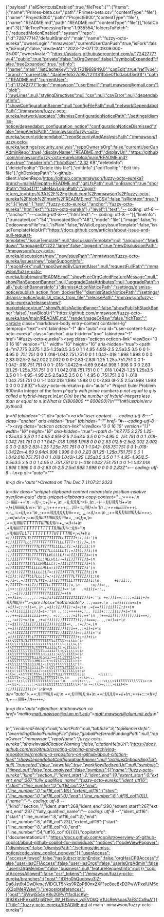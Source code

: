 {"payload":{"allShortcutsEnabled":true,"fileTree":{"":{"items":[{"name":"Primes-beta.csv","path":"Primes-beta.csv","contentType":"file"},{"name":"ProjectE800","path":"ProjectE800","contentType":"file"},{"name":"README.md","path":"README.md","contentType":"file"}],"totalCount":3}},"fileTreeProcessingTime":1.935554,"foldersToFetch":[],"reducedMotionEnabled":"system","repo":{"id":728777147,"defaultBranch":"main","name":"fuzzy-octo-eureka","ownerLogin":"mmawson","currentUserCanPush":true,"isFork":false,"isEmpty":false,"createdAt":"2023-12-07T12:09:09.000-05:00","ownerAvatar":"https://avatars.githubusercontent.com/u/17242777?v=4","public":true,"private":false,"isOrgOwned":false},"symbolsExpanded":false,"treeExpanded":true,"refInfo":{"name":"main","listCacheKey":"v0:1701968949.0","canEdit":true,"refType":"branch","currentOid":"4a5feefd527c987f211131fb5e0f1c0abb13e61f"},"path":"README.md","currentUser":{"id":17242777,"login":"mmawson","userEmail":"matt.mawson@gmail.com"},"blob":{"rawLines":null,"stylingDirectives":null,"csv":null,"csvError":null,"dependabotInfo":{"showConfigurationBanner":null,"configFilePath":null,"networkDependabotPath":"/mmawson/fuzzy-octo-eureka/network/updates","dismissConfigurationNoticePath":"/settings/dismiss-notice/dependabot_configuration_notice","configurationNoticeDismissed":false,"repoAlertsPath":"/mmawson/fuzzy-octo-eureka/security/dependabot","repoSecurityAndAnalysisPath":"/mmawson/fuzzy-octo-eureka/settings/security_analysis","repoOwnerIsOrg":false,"currentUserCanAdminRepo":true},"displayName":"README.md","displayUrl":"https://github.com/mmawson/fuzzy-octo-eureka/blob/main/README.md?raw=true","headerInfo":{"blobSize":"2.32 KB","deleteInfo":{"deleteTooltip":"Delete this file"},"editInfo":{"editTooltip":"Edit this file"},"ghDesktopPath":"x-github-client://openRepo/https://github.com/mmawson/fuzzy-octo-eureka?branch=main&filepath=README.md","gitLfsPath":null,"onBranch":true,"shortPath":"93a4f7f","siteNavLoginPath":"/login?return_to=https%3A%2F%2Fgithub.com%2Fmmawson%2Ffuzzy-octo-eureka%2Fblob%2Fmain%2FREADME.md","isCSV":false,"isRichtext":true,"toc":[{"level":1,"text":"fuzzy-octo-eureka","anchor":"fuzzy-octo-eureka","htmlText":"fuzzy-octo-eureka"},{"level":1,"text":"-- coding: utf-8 --","anchor":"---coding-utf-8---","htmlText":"-- coding: utf-8 --"}],"lineInfo":{"truncatedLoc":"54","truncatedSloc":"48"},"mode":"file"},"image":false,"isCodeownersFile":null,"isPlain":false,"isValidLegacyIssueTemplate":false,"issueTemplateHelpUrl":"https://docs.github.com/articles/about-issue-and-pull-request-templates","issueTemplate":null,"discussionTemplate":null,"language":"Markdown","languageID":222,"large":false,"loggedIn":true,"newDiscussionPath":"/mmawson/fuzzy-octo-eureka/discussions/new","newIssuePath":"/mmawson/fuzzy-octo-eureka/issues/new","planSupportInfo":{"repoIsFork":null,"repoOwnedByCurrentUser":null,"requestFullPath":"/mmawson/fuzzy-octo-eureka/blob/main/README.md","showFreeOrgGatedFeatureMessage":null,"showPlanSupportBanner":null,"upgradeDataAttributes":null,"upgradePath":null},"publishBannersInfo":{"dismissActionNoticePath":"/settings/dismiss-notice/publish_action_from_dockerfile","dismissStackNoticePath":"/settings/dismiss-notice/publish_stack_from_file","releasePath":"/mmawson/fuzzy-octo-eureka/releases/new?marketplace=true","showPublishActionBanner":false,"showPublishStackBanner":false},"rawBlobUrl":"https://github.com/mmawson/fuzzy-octo-eureka/raw/main/README.md","renderImageOrRaw":false,"richText":"<article class=\"markdown-body entry-content container-lg\" itemprop=\"text\"><h1 tabindex=\"-1\" dir=\"auto\"><a id=\"user-content-fuzzy-octo-eureka\" class=\"anchor\" aria-hidden=\"true\" tabindex=\"-1\" href=\"#fuzzy-octo-eureka\"><svg class=\"octicon octicon-link\" viewBox=\"0 0 16 16\" version=\"1.1\" width=\"16\" height=\"16\" aria-hidden=\"true\"><path d=\"m7.775 3.275 1.25-1.25a3.5 3.5 0 1 1 4.95 4.95l-2.5 2.5a3.5 3.5 0 0 1-4.95 0 .751.751 0 0 1 .018-1.042.751.751 0 0 1 1.042-.018 1.998 1.998 0 0 0 2.83 0l2.5-2.5a2.002 2.002 0 0 0-2.83-2.83l-1.25 1.25a.751.751 0 0 1-1.042-.018.751.751 0 0 1-.018-1.042Zm-4.69 9.64a1.998 1.998 0 0 0 2.83 0l1.25-1.25a.751.751 0 0 1 1.042.018.751.751 0 0 1 .018 1.042l-1.25 1.25a3.5 3.5 0 1 1-4.95-4.95l2.5-2.5a3.5 3.5 0 0 1 4.95 0 .751.751 0 0 1-.018 1.042.751.751 0 0 1-1.042.018 1.998 1.998 0 0 0-2.83 0l-2.5 2.5a1.998 1.998 0 0 0 0 2.83Z\"></path></svg></a>fuzzy-octo-eureka</h1>\n<p dir=\"auto\">\" Project Euler Problem 800\nAn integer of the form p^q*q^p with prime numbers p not equal to q is called a hybrid-integer.\nLet C(n) be the number of hybrid-integers less than or equal to n.\nWhat is C(800800 ** 800800)?\n\"\"\"\n#!/usr/bin/env python3</p>\n<h1 tabindex=\"-1\" dir=\"auto\"><a id=\"user-content----coding-utf-8---\" class=\"anchor\" aria-hidden=\"true\" tabindex=\"-1\" href=\"#---coding-utf-8---\"><svg class=\"octicon octicon-link\" viewBox=\"0 0 16 16\" version=\"1.1\" width=\"16\" height=\"16\" aria-hidden=\"true\"><path d=\"m7.775 3.275 1.25-1.25a3.5 3.5 0 1 1 4.95 4.95l-2.5 2.5a3.5 3.5 0 0 1-4.95 0 .751.751 0 0 1 .018-1.042.751.751 0 0 1 1.042-.018 1.998 1.998 0 0 0 2.83 0l2.5-2.5a2.002 2.002 0 0 0-2.83-2.83l-1.25 1.25a.751.751 0 0 1-1.042-.018.751.751 0 0 1-.018-1.042Zm-4.69 9.64a1.998 1.998 0 0 0 2.83 0l1.25-1.25a.751.751 0 0 1 1.042.018.751.751 0 0 1 .018 1.042l-1.25 1.25a3.5 3.5 0 1 1-4.95-4.95l2.5-2.5a3.5 3.5 0 0 1 4.95 0 .751.751 0 0 1-.018 1.042.751.751 0 0 1-1.042.018 1.998 1.998 0 0 0-2.83 0l-2.5 2.5a1.998 1.998 0 0 0 0 2.83Z\"></path></svg></a>-<em>- coding: utf-8 -</em>-</h1>\n<p dir=\"auto\">\"\"\"</p>\n<p dir=\"auto\">Created on Thu Dec  7 11:07:31 2023</p>\n<div class=\"snippet-clipboard-content notranslate position-relative overflow-auto\" data-snippet-clipboard-copy-content=\"                                                                ..;===+.\n                                                            .:=iiiiii=+=\n                                                         .=i))=;::+)i=+,\n                                                      ,=i);)I)))I):=i=;\n                                                   .=i==))))ii)))I:i++\n                                                 +)+))iiiiiiii))I=i+:'\n                            .,:;;++++++;:,.       )iii+:::;iii))+i='\n                         .:;++=iiiiiiiiii=++;.    =::,,,:::=i));=+'\n                       ,;+==ii)))))))))))ii==+;,      ,,,:=i))+=:\n                     ,;+=ii))))))IIIIII))))ii===;.    ,,:=i)=i+\n                    ;+=ii)))IIIIITIIIIII))))iiii=+,   ,:=));=,\n                  ,+=i))IIIIIITTTTTITIIIIII)))I)i=+,,:+i)=i+\n                 ,+i))IIIIIITTTTTTTTTTTTI))IIII))i=::i))i='\n                ,=i))IIIIITLLTTTTTTTTTTIITTTTIII)+;+i)+i`\n                =i))IIITTLTLTTTTTTTTTIITTLLTTTII+:i)ii:'\n               +i))IITTTLLLTTTTTTTTTTTTLLLTTTT+:i)))=,\n               =))ITTTTTTTTTTTLTTTTTTLLLLLLTi:=)IIiii;\n              .i)IIITTTTTTTTLTTTITLLLLLLLT);=)I)))))i;\n              :))IIITTTTTLTTTTTTLLHLLLLL);=)II)IIIIi=:\n              :i)IIITTTTTTTTTLLLHLLHLL)+=)II)ITTTI)i=\n              .i)IIITTTTITTLLLHHLLLL);=)II)ITTTTII)i+\n              =i)IIIIIITTLLLLLLHLL=:i)II)TTTTTTIII)i'\n            +i)i)))IITTLLLLLLLLT=:i)II)TTTTLTTIII)i;\n          +ii)i:)IITTLLTLLLLT=;+i)I)ITTTTLTTTII))i;\n         =;)i=:,=)ITTTTLTTI=:i))I)TTTLLLTTTTTII)i;\n       +i)ii::,  +)IIITI+:+i)I))TTTTLLTTTTTII))=,\n     :=;)i=:,,    ,i++::i))I)ITTTTTTTTTTIIII)=+'\n   .+ii)i=::,,   ,,::=i)))iIITTTTTTTTIIIII)=+\n  ,==)ii=;:,,,,:::=ii)i)iIIIITIIITIIII))i+:'\n +=:))i==;:::;=iii)+)=  `:i)))IIIII)ii+'\"><pre class=\"notranslate\"><code>                                                                ..;===+.\n                                                            .:=iiiiii=+=\n                                                         .=i))=;::+)i=+,\n                                                      ,=i);)I)))I):=i=;\n                                                   .=i==))))ii)))I:i++\n                                                 +)+))iiiiiiii))I=i+:'\n                            .,:;;++++++;:,.       )iii+:::;iii))+i='\n                         .:;++=iiiiiiiiii=++;.    =::,,,:::=i));=+'\n                       ,;+==ii)))))))))))ii==+;,      ,,,:=i))+=:\n                     ,;+=ii))))))IIIIII))))ii===;.    ,,:=i)=i+\n                    ;+=ii)))IIIIITIIIIII))))iiii=+,   ,:=));=,\n                  ,+=i))IIIIIITTTTTITIIIIII)))I)i=+,,:+i)=i+\n                 ,+i))IIIIIITTTTTTTTTTTTI))IIII))i=::i))i='\n                ,=i))IIIIITLLTTTTTTTTTTIITTTTIII)+;+i)+i`\n                =i))IIITTLTLTTTTTTTTTIITTLLTTTII+:i)ii:'\n               +i))IITTTLLLTTTTTTTTTTTTLLLTTTT+:i)))=,\n               =))ITTTTTTTTTTTLTTTTTTLLLLLLTi:=)IIiii;\n              .i)IIITTTTTTTTLTTTITLLLLLLLT);=)I)))))i;\n              :))IIITTTTTLTTTTTTLLHLLLLL);=)II)IIIIi=:\n              :i)IIITTTTTTTTTLLLHLLHLL)+=)II)ITTTI)i=\n              .i)IIITTTTITTLLLHHLLLL);=)II)ITTTTII)i+\n              =i)IIIIIITTLLLLLLHLL=:i)II)TTTTTTIII)i'\n            +i)i)))IITTLLLLLLLLT=:i)II)TTTTLTTIII)i;\n          +ii)i:)IITTLLTLLLLT=;+i)I)ITTTTLTTTII))i;\n         =;)i=:,=)ITTTTLTTI=:i))I)TTTLLLTTTTTII)i;\n       +i)ii::,  +)IIITI+:+i)I))TTTTLLTTTTTII))=,\n     :=;)i=:,,    ,i++::i))I)ITTTTTTTTTTIIII)=+'\n   .+ii)i=::,,   ,,::=i)))iIITTTTTTTTIIIII)=+\n  ,==)ii=;:,,,,:::=ii)i)iIIIITIIITIIII))i+:'\n +=:))i==;:::;=iii)+)=  `:i)))IIIII)ii+'\n</code></pre></div>\n<p dir=\"auto\">.+=:))iiiiiiii)))+ii;\n.+=;))iiiiii)));ii+\n.+=i:)))))))=+ii+\n.;==i+::::=)i=;\n,+==iiiiii+,\n<code>+=+++;</code></p>\n<p dir=\"auto\">@author: mattmawson <a href=\"mailto:matt.mawson@alum.mit.edu\">matt.mawson@alum.mit.edu</a>\n\"\"\"</p>\n</article>","renderedFileInfo":null,"shortPath":null,"tabSize":8,"topBannersInfo":{"overridingGlobalFundingFile":false,"globalPreferredFundingPath":null,"repoOwner":"mmawson","repoName":"fuzzy-octo-eureka","showInvalidCitationWarning":false,"citationHelpUrl":"https://docs.github.com/en/github/creating-cloning-and-archiving-repositories/creating-a-repository-on-github/about-citation-files","showDependabotConfigurationBanner":null,"actionsOnboardingTip":null},"truncated":false,"viewable":true,"workflowRedirectUrl":null,"symbols":{"timed_out":false,"not_analyzed":false,"symbols":[{"name":"fuzzy-octo-eureka","kind":"section_1","ident_start":2,"ident_end":19,"extent_start":0,"extent_end":267,"fully_qualified_name":"fuzzy-octo-eureka","ident_utf16":{"start":{"line_number":0,"utf16_col":2},"end":{"line_number":0,"utf16_col":19}},"extent_utf16":{"start":{"line_number":0,"utf16_col":0},"end":{"line_number":8,"utf16_col":0}}},{"name":"-*- coding: utf-8 -*-","kind":"section_1","ident_start":269,"ident_end":290,"extent_start":267,"extent_end":2377,"fully_qualified_name":"-*- coding: utf-8 -*-","ident_utf16":{"start":{"line_number":8,"utf16_col":2},"end":{"line_number":8,"utf16_col":23}},"extent_utf16":{"start":{"line_number":8,"utf16_col":0},"end":{"line_number":54,"utf16_col":0}}}]}},"copilotInfo":{"documentationUrl":"https://docs.github.com/copilot/overview-of-github-copilot/about-github-copilot-for-individuals","notices":{"codeViewPopover":{"dismissed":false,"dismissPath":"/settings/dismiss-notice/code_view_copilot_popover"}},"userAccess":{"accessAllowed":false,"hasSubscriptionEnded":false,"orgHasCFBAccess":false,"userHasCFIAccess":false,"userHasOrgs":false,"userIsOrgAdmin":false,"userIsOrgMember":false,"business":null,"featureRequestInfo":null}},"copilotAccessAllowed":false,"csrf_tokens":{"/mmawson/fuzzy-octo-eureka/branches":{"post":"tDHo0hQuobwu3lZ-Da6Jst6t4DwDkmJtVlDCLT5Nks9RZpP80nx2XF1sc8ee8xD2PwWPxelUM5qyX2pIMeRWew"},"/repos/preferences":{"post":"SWwjS54qV8u2GPvYtfxdLjcKw-I992KxHFVxx8fzjqB1yF_IW_H15mvx_vcEVOkQjV1UcReVsoas7aES1Cx9uA"}}},"title":"fuzzy-octo-eureka/README.md at main · mmawson/fuzzy-octo-eureka"}